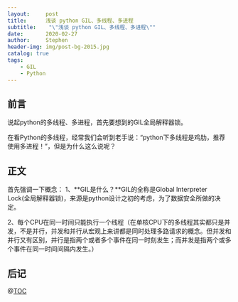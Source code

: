```yaml
---
layout:     post
title:      浅谈 python GIL、多线程、多进程
subtitle:    "\"浅谈 python GIL、多线程、多进程\""
date:       2020-02-27
author:     Stephen
header-img: img/post-bg-2015.jpg
catalog: true
tags:
    - GIL
    - Python
---
```





## 前言
说起python的多线程、多进程，首先要想到的GIL全局解释器锁。

在看Python的多线程，经常我们会听到老手说：“python下多线程是鸡肋，推荐使用多进程！”，但是为什么这么说呢？


## 正文
首先强调一下概念：
1、**GIL是什么？**GIL的全称是Global Interpreter Lock(全局解释器锁)，来源是python设计之初的考虑，为了数据安全所做的决定。

2、每个CPU在同一时间只能执行一个线程（在单核CPU下的多线程其实都只是并发，不是并行，并发和并行从宏观上来讲都是同时处理多路请求的概念。但并发和并行又有区别，并行是指两个或者多个事件在同一时刻发生；而并发是指两个或多个事件在同一时间间隔内发生。）

## 后记

@[TOC](这里写自定义目录标题)

